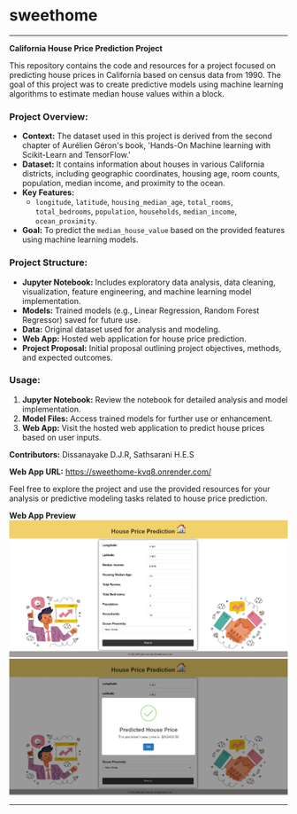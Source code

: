 # sweethome

---

**California House Price Prediction Project**

This repository contains the code and resources for a project focused on predicting house prices in California based on census data from 1990. The goal of this project was to create predictive models using machine learning algorithms to estimate median house values within a block.

### Project Overview:
- **Context:** The dataset used in this project is derived from the second chapter of Aurélien Géron's book, 'Hands-On Machine learning with Scikit-Learn and TensorFlow.'
- **Dataset:** It contains information about houses in various California districts, including geographic coordinates, housing age, room counts, population, median income, and proximity to the ocean.
- **Key Features:** 
  - `longitude`, `latitude`, `housing_median_age`, `total_rooms`, `total_bedrooms`, `population`, `households`, `median_income`, `ocean_proximity`.
- **Goal:** To predict the `median_house_value` based on the provided features using machine learning models.
  
### Project Structure:
- **Jupyter Notebook:** Includes exploratory data analysis, data cleaning, visualization, feature engineering, and machine learning model implementation.
- **Models:** Trained models (e.g., Linear Regression, Random Forest Regressor) saved for future use.
- **Data:** Original dataset used for analysis and modeling.
- **Web App:** Hosted web application for house price prediction.
- **Project Proposal:** Initial proposal outlining project objectives, methods, and expected outcomes.
  
### Usage:
1. **Jupyter Notebook:** Review the notebook for detailed analysis and model implementation.
2. **Model Files:** Access trained models for further use or enhancement.
3. **Web App:** Visit the hosted web application to predict house prices based on user inputs.

**Contributors:** Dissanayake D.J.R, Sathsarani H.E.S

**Web App URL:** https://sweethome-kvq8.onrender.com/
  
Feel free to explore the project and use the provided resources for your analysis or predictive modeling tasks related to house price prediction.

**Web App Preview**
![Image 01](https://github.com/IT21313370/sweethome/blob/main/Web%20capture_11-12-2023_225453_sweethome-kvq8.onrender.com.jpeg)
![Image 02](https://github.com/IT21313370/sweethome/blob/main/Web%20capture_11-12-2023_225442_sweethome-kvq8.onrender.com.jpeg)


---

